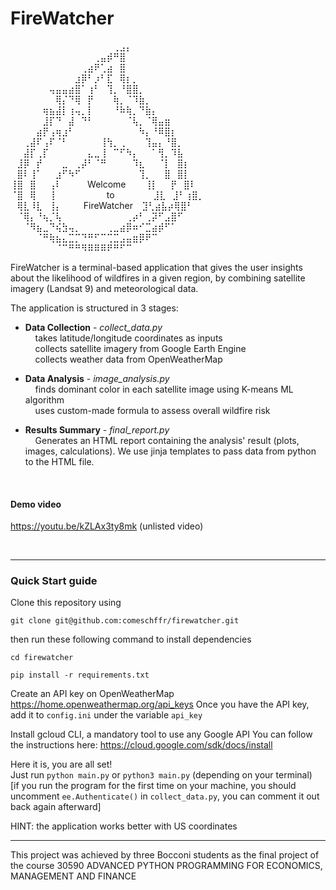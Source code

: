 # FireWatcher

⠀⠀⠀⠀⠀⠀⠀⠀⠀⠀⠀⠀⠀⠀⠀⠀⢀⣠⡄⠀⠀⠀⠀⠀⠀⠀⠀⠀<br/>
⠀⠀⠀⠀⠀⠀⠀⠀⠀⠀⠀⠀⠀⢀⣤⡾⠛⣿⠀⠀⠀⠀⠀⠀⠀⠀⠀⠀<br/>
⠀⠀⠀⠀⠀⠀⠀⠀⠀⠀⠀⢀⣴⠟⢁⣴⠀⣿⠀⠀⠀⠀⠀⠀⠀⠀⠀⠀<br/>
⠀⠀⠀⠀⠀⠀⠀⠀⠀⠀⣰⡿⠃⡰⠃⣏⠀⢿⡆⡀⠀⠀⠀⠀⠀⠀⠀⠀<br/>
⠀⠀⠀⠀⠀⠀⢤⣤⣤⣴⣿⠁⢰⠃⠀⢹⡀⠘⣿⣿⡀⠀⠀⠀⠀⠀⠀⠀<br/>
⠀⠀⠀⠀⠀⠀⠀⢿⡌⠙⢿⠀⡟⠀⠀⠀⢷⡀⠈⠹⣷⡀⠀⠀⠀⠀⠀⠀<br/>
⠀⠀⠀⠀⠀⢶⣦⣼⡇⢰⢤⡀⡇⠀⠀⠀⠘⠷⢷⡀⠙⣷⡄⠀⠀⠀⠀⠀<br/>
⠀⠀⠀⠀⠀⣸⡏⠙⠀⣼⠀⠙⠃⠀⠀⠀⠀⠀⠈⢧⡀⠈⢿⣤⣶⠀⠀⠀<br/>
⠀⠀⠀⠀⣴⡟⢠⢶⣰⠃⠀⠀⠀⠀⠀⠀⠀⠀⠀⠀⠳⡄⠘⠿⣿⡆⠀⠀<br/>
⠀⠀⢀⣼⠏⢠⠏⠈⠃⠀⠀⠀⠀⠀⢸⢳⡀⢀⠀⠀⠀⢹⣤⡄⠘⣿⡀⠀<br/>
⠀⠀⣼⡏⢀⡏⠀⠀⠀⠀⠀⠀⣄⣀⢸⠀⠉⠋⠳⡄⠀⠀⠁⢻⡀⠹⣧⠀<br/>
⠀⣸⡿⠀⡞⠀⠀⠀⣀⠀⢀⡼⠃⠈⠛⠀⠀⠀⠀⠹⣆⠀⠀⠈⡇⠀⣿⡆<br/>
⠀⣿⠇⢸⠁⠀⠀⣰⠋⠳⠋⠀⠀⠀⠀⠀⠀⠀⠀⠀⢹⡀⠀⠀⣿⠀⣿⡇<br/>
⢸⣿⠀⣿⠀⠀⢠⠇⠀⠀⠀⠀Welcome⠀⠀⠀⢸⡇⠀⠀⡟⠀⣿⠇<br/>
⠈⣿⠀⢿⠀⠀⢸⠀⠀⠀⠀⠀⠀⠀⠀to⠀⠀⠀⠀⠀⠀⣸⣇⠀⣸⠃⢰⣿⡀<br/>
⠀⢿⣇⠸⣇⠀⢸⡄⠀⠀⠀  FireWatcher⠀ ⣹⢃⣴⣧⡴⢿⣿⠃ <br/>
⠀⠈⢿⡄⠘⢦⡈⢧⠀⠀⠀⠀⠀⠀⠀⠀⠀⠀⢀⡴⠃⢀⡽⠋⣠⣿⠋⠀ <br/>
⠀⠀⠈⠻⣦⣀⠙⢮⣳⢤⡀⠀⠀⠀⠀⢀⣀⣴⡿⠶⠊⣉⣴⡾⠋⠁<br/>
⠀⠀⠀⠀⠈⠛⢷⣦⣄⣉⡉⠙⠛⠋⠉⢉⣉⣠⣤⣶⡿⠟⠉⠀⠀<br/>
⠀⠀⠀⠀⠀⠀⠀⠈⠉⠛⠛⠻⠿⠿⠿⠟⠛⠋⠉⠀⠀⠀⠀⠀⠀⠀⠀ <br/>


FireWatcher is a terminal-based application that gives the user insights about the likelihood of wildfires in a given region, by combining satellite imagery (Landsat 9) and meteorological data.

The application is structured in 3 stages:
+ **Data Collection** - *collect_data.py*<br/>
&nbsp;&nbsp;&nbsp;&nbsp;takes latitude/longitude coordinates as inputs<br/>
&nbsp;&nbsp;&nbsp;&nbsp;collects satellite imagery from Google Earth Engine<br/>
&nbsp;&nbsp;&nbsp;&nbsp;collects weather data from OpenWeatherMap

+ **Data Analysis** - *image_analysis.py*<br/>
&nbsp;&nbsp;&nbsp;&nbsp;finds dominant color in each satellite image using K-means ML algorithm<br/>
&nbsp;&nbsp;&nbsp;&nbsp;uses custom-made formula to assess overall wildfire risk

+ **Results Summary** - *final_report.py*<br/>
&nbsp;&nbsp;&nbsp;&nbsp;Generates an HTML report containing the analysis' result (plots, images, calculations). We use jinja templates to pass data from python to the HTML file.

<br/>

#### Demo video

https://youtu.be/kZLAx3ty8mk (unlisted video)

<br/>

---

### Quick Start guide

Clone this repository using

`git clone git@github.com:comeschffr/firewatcher.git`

then run these following command to install dependencies

`cd firewatcher`

`pip install -r requirements.txt`

Create an API key on OpenWeatherMap
https://home.openweathermap.org/api_keys
Once you have the API key, add it to `config.ini` under the variable `api_key`

Install gcloud CLI, a mandatory tool to use any Google API
You can follow the instructions here: https://cloud.google.com/sdk/docs/install

Here it is, you are all set!<br/>
Just run
`python main.py` or `python3 main.py` (depending on your terminal)<br/>
[if you run the program for the first time on your machine, you should uncomment `ee.Authenticate()` in `collect_data.py`, you can comment it out back again afterward]

HINT: the application works better with US coordinates

---

This project was achieved by three Bocconi students as the final project of the course 30590 ADVANCED PYTHON PROGRAMMING FOR ECONOMICS, MANAGEMENT AND FINANCE 
